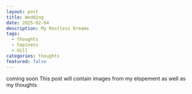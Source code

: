 ```yaml
---
layout: post
title: Wedding
date: 2025-02-04
description: My Restless Dreams
tags:
  - thoughts
  - hapiness
  - Hill
categories: thoughts
featured: false
---
```


coming soon
This post will contain images from my elopement as well as my thoughts
